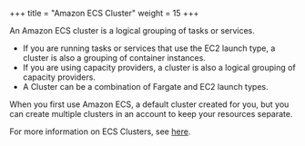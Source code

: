 +++
title = "Amazon ECS Cluster"
weight = 15
+++


An Amazon ECS cluster is a logical grouping of tasks or services.

- If you are running tasks or services that use the EC2 launch type, a cluster is also a grouping of container instances.
- If you are using capacity providers, a cluster is also a logical grouping of capacity providers.
- A Cluster can be a combination of Fargate and EC2 launch types.

When you first use Amazon ECS, a default cluster created for you, but you can create multiple clusters in an account to keep your resources separate.

For more information on ECS Clusters, see [here](https://docs.aws.amazon.com/AmazonECS/latest/developerguide/clusters.html).

